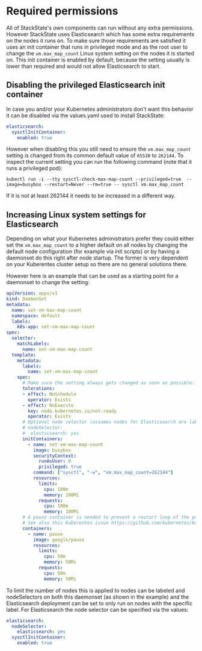 # Required permissions
All of StackState's own components can run without any extra permissions. However StackState uses Elasticsearch which has some extra requirements on the nodes it runs on. To make sure those requirements are satisfied it uses an init container that runs in privileged mode and as the root user to change the `vm.max_map_count` Linux system setting on the nodes it is started on. This init container is enabled by default, because the setting usually is lower than required and would not allow Elasticsearch to start. 

## Disabling the privileged Elasticsearch init container

In case you and/or your Kubernetes administrators don't want this behavior it can be disabled via the values.yaml used to install StackState:

```yaml
elasticsearch:
  sysctlInitContainer:
    enabled: true
```

However when disabling this you still need to ensure the `vm.max_map_count` setting is changed from its common default value of `65530` to `262144`. To inspect the current setting you can run the following command (note that it runs a privileged pod):

```
kubectl run -i --tty sysctl-check-max-map-count --privileged=true  --image=busybox --restart=Never --rm=true -- sysctl vm.max_map_count
```

If it is not at least 262144 it needs to be increased in a different way.

## Increasing Linux system settings for Elasticsearch

Depending on what your Kubernetes administrators prefer they could either set the `vm.max_map_count` to a higher default on all nodes by changing the default node configuration (for example via init scripts)  or by having a daemonset do this right after node startup. The former is very dependent on your Kuberentes cluster setup so there are no general solutions there.

However here is an example that can be used as a starting point for a daemonset to change the setting:

```yaml
apiVersion: apps/v1
kind: DaemonSet
metadata:
  name: set-vm-max-map-count
  namespace: default
  labels:
    k8s-app: set-vm-max-map-count
spec:
  selector:
    matchLabels:
      name: set-vm-max-map-count
  template:
    metadata:
      labels:
        name: set-vm-max-map-count
    spec:
      # Make sure the setting always gets changed as soon as possible:
      tolerations:
      - effect: NoSchedule
        operator: Exists
      - effect: NoExecute
        key: node.kubernetes.io/not-ready
        operator: Exists
      # Optional node selector (assumes nodes for Elasticsearch are labeled `elastichsearch:yes`
      # nodeSelector: 
      #  elasticsearch: yes
      initContainers:
        - name: set-vm-max-map-count
          image: busybox
          securityContext:
            runAsUser: 0
            privileged: true
          command: ["sysctl", "-w", "vm.max_map_count=262144"]
          resources:
            limits:
              cpu: 100m
              memory: 100Mi
            requests:
              cpu: 100m
              memory: 100Mi
      # A pause container is needed to prevent a restart loop of the pods in the daemonset
      # See also this Kuberentes issue https://github.com/kubernetes/kubernetes/issues/36601
      containers:
        - name: pause
          image: google/pause
          resources:
            limits:
              cpu: 50m
              memory: 50Mi
            requests:
              cpu: 50m
              memory: 50Mi
```

To limit the number of nodes this is applied to nodes can be labeled and nodeSelectors on both this daemonset (as shown in the example) and the Elasticsearch deployment can be set to only run on nodes with the specific label. For Elasticsearch the node selector can be specified via the values:

```yaml
elasticsearch:
  nodeSelector:
    elasticsearch: yes
  sysctlInitContainer:
    enabled: true
```